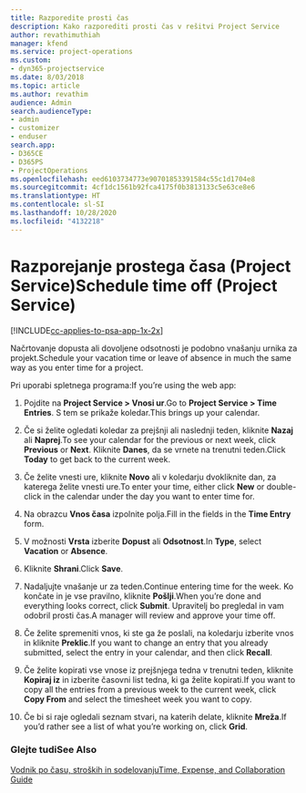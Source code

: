 ```yaml
---
title: Razporedite prosti čas
description: Kako razporediti prosti čas v rešitvi Project Service
author: revathimuthiah
manager: kfend
ms.service: project-operations
ms.custom:
- dyn365-projectservice
ms.date: 8/03/2018
ms.topic: article
ms.author: revathim
audience: Admin
search.audienceType:
- admin
- customizer
- enduser
search.app:
- D365CE
- D365PS
- ProjectOperations
ms.openlocfilehash: eed6103734773e90701853391584c55c1d1704e8
ms.sourcegitcommit: 4cf1dc1561b92fca4175f0b3813133c5e63ce8e6
ms.translationtype: HT
ms.contentlocale: sl-SI
ms.lasthandoff: 10/28/2020
ms.locfileid: "4132218"
---
```

# <a name="schedule-time-off-project-service"></a><span data-ttu-id="38394-103">Razporejanje prostega časa (Project Service)</span><span class="sxs-lookup"><span data-stu-id="38394-103">Schedule time off (Project Service)</span></span>

[!INCLUDE[cc-applies-to-psa-app-1x-2x](../includes/cc-applies-to-psa-app-1x-2x.md)]

<span data-ttu-id="38394-104">Načrtovanje dopusta ali dovoljene odsotnosti je podobno vnašanju urnika za projekt.</span><span class="sxs-lookup"><span data-stu-id="38394-104">Schedule your vacation time or leave of absence in much the same way as you enter time for a project.</span></span>  
  
 <span data-ttu-id="38394-105">Pri uporabi spletnega programa:</span><span class="sxs-lookup"><span data-stu-id="38394-105">If you’re using the web app:</span></span>  
  
1.  <span data-ttu-id="38394-106">Pojdite na **Project Service > Vnosi ur**.</span><span class="sxs-lookup"><span data-stu-id="38394-106">Go to **Project Service > Time Entries**.</span></span> <span data-ttu-id="38394-107">S tem se prikaže koledar.</span><span class="sxs-lookup"><span data-stu-id="38394-107">This brings up your calendar.</span></span>  
  
2.  <span data-ttu-id="38394-108">Če si želite ogledati koledar za prejšnji ali naslednji teden, kliknite **Nazaj** ali **Naprej**.</span><span class="sxs-lookup"><span data-stu-id="38394-108">To see your calendar for the previous or next week, click **Previous** or **Next**.</span></span> <span data-ttu-id="38394-109">Kliknite **Danes**, da se vrnete na trenutni teden.</span><span class="sxs-lookup"><span data-stu-id="38394-109">Click **Today** to get back to the current week.</span></span>  
  
3.  <span data-ttu-id="38394-110">Če želite vnesti ure, kliknite **Novo** ali v koledarju dvokliknite dan, za katerega želite vnesti ure.</span><span class="sxs-lookup"><span data-stu-id="38394-110">To enter your time, either click **New** or double-click in the calendar under the day you want to enter time for.</span></span>  
  
4.  <span data-ttu-id="38394-111">Na obrazcu **Vnos časa** izpolnite polja.</span><span class="sxs-lookup"><span data-stu-id="38394-111">Fill in the fields in the **Time Entry** form.</span></span>  
  
5.  <span data-ttu-id="38394-112">V možnosti **Vrsta** izberite **Dopust** ali **Odsotnost**.</span><span class="sxs-lookup"><span data-stu-id="38394-112">In **Type**, select **Vacation** or **Absence**.</span></span>  
  
6.  <span data-ttu-id="38394-113">Kliknite **Shrani**.</span><span class="sxs-lookup"><span data-stu-id="38394-113">Click **Save**.</span></span>  
  
7.  <span data-ttu-id="38394-114">Nadaljujte vnašanje ur za teden.</span><span class="sxs-lookup"><span data-stu-id="38394-114">Continue entering time for the week.</span></span> <span data-ttu-id="38394-115">Ko končate in je vse pravilno, kliknite **Pošlji**.</span><span class="sxs-lookup"><span data-stu-id="38394-115">When you’re done and everything looks correct, click **Submit**.</span></span> <span data-ttu-id="38394-116">Upravitelj bo pregledal in vam odobril prosti čas.</span><span class="sxs-lookup"><span data-stu-id="38394-116">A manager will review and approve your time off.</span></span>  
  
8.  <span data-ttu-id="38394-117">Če želite spremeniti vnos, ki ste ga že poslali, na koledarju izberite vnos in kliknite **Preklic**.</span><span class="sxs-lookup"><span data-stu-id="38394-117">If you want to change an entry that you already submitted, select the entry in your calendar, and then click **Recall**.</span></span>  
  
9. <span data-ttu-id="38394-118">Če želite kopirati vse vnose iz prejšnjega tedna v trenutni teden, kliknite **Kopiraj iz** in izberite časovni list tedna, ki ga želite kopirati.</span><span class="sxs-lookup"><span data-stu-id="38394-118">If you want to copy all the entries from a previous week to the current week, click **Copy From** and select the timesheet week you want to copy.</span></span>  
  
10. <span data-ttu-id="38394-119">Če bi si raje ogledali seznam stvari, na katerih delate, kliknite **Mreža**.</span><span class="sxs-lookup"><span data-stu-id="38394-119">If you’d rather see a list of what you’re working on, click **Grid**.</span></span>  
  
### <a name="see-also"></a><span data-ttu-id="38394-120">Glejte tudi</span><span class="sxs-lookup"><span data-stu-id="38394-120">See Also</span></span>  
 [<span data-ttu-id="38394-121">Vodnik po času, stroških in sodelovanju</span><span class="sxs-lookup"><span data-stu-id="38394-121">Time, Expense, and Collaboration Guide</span></span>](../psa/time-expense-collaboration-guide.md)
